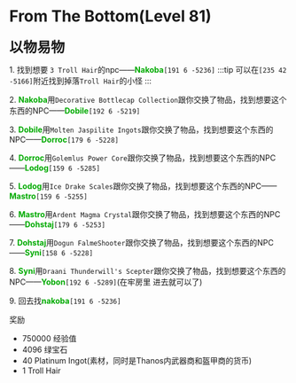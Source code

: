 # From The Bottom(Level 81)
<span style="font-size: 25px;">**以物易物**</span>

<span class="stage-index">1.</span> 找到想要 `3 Troll Hair`的npc——<font color=00AA00>**Nakoba**</font>`[191 6 -5236]`
:::tip
可以在`[235 42 -5166]`附近找到掉落`Troll Hair`的小怪
:::

<span class="stage-index">2.</span> <font color=00AA00>**Nakoba**</font>用`Decorative Bottlecap Collection`跟你交换了物品，找到想要这个东西的NPC——<font color=00AA00>**Dobile**</font>`[192 6 -5219]`

<span class="stage-index">3.</span> <font color=00AA00>**Dobile**</font>用`Molten Jaspilite Ingots`跟你交换了物品，找到想要这个东西的NPC——<font color=00AA00>**Dorroc**</font>`[179 6 -5228]`

<span class="stage-index">4.</span> <font color=00AA00>**Dorroc**</font>用`Golemlus Power Core`跟你交换了物品，找到想要这个东西的NPC——<font color=00AA00>**Lodog**</font>`[159 6 -5285]`

<span class="stage-index">5.</span> <font color=00AA00>**Lodog**</font>用`Ice Drake Scales`跟你交换了物品，找到想要这个东西的NPC——<font color=00AA00>**Mastro**</font>`[159 6 -5255]`

<span class="stage-index">6.</span> <font color=00AA00>**Mastro**</font>用`Ardent Magma Crystal`跟你交换了物品，找到想要这个东西的NPC——<font color=00AA00>**Dohstaj**</font>`[179 6 -5253]`

<span class="stage-index">7.</span> <font color=00AA00>**Dohstaj**</font>用`Dogun FalmeShooter`跟你交换了物品，找到想要这个东西的NPC——<font color=00AA00>**Syni**</font>`[158 6 -5228]`

<span class="stage-index">8.</span> <font color=00AA00>**Syni**</font>用`Draani Thunderwill's Scepter`跟你交换了物品，找到想要这个东西的NPC——<font color=00AA00>**Yobon**</font>`[192 6 -5289]`(在牢房里 进去就可以了)

<span class="stage-index">9.</span> 回去找<font color=00AA00>**nakoba**</font>`[191 6 -5236]`

奖励
+ 750000 经验值
+ 4096 绿宝石
+ 40 Platinum Ingot(素材，同时是Thanos内武器商和盔甲商的货币)
+ 1 Troll Hair